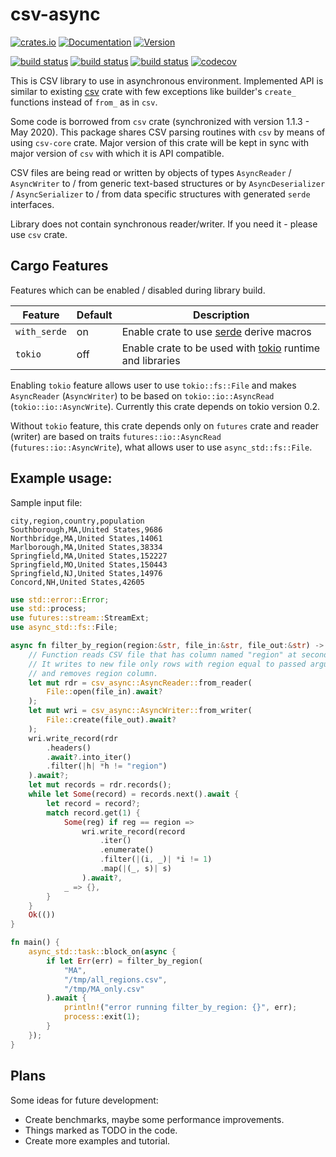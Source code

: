 # csv-async
[![crates.io](https://img.shields.io/crates/v/csv-async)](https://crates.io/crates/csv-async)
[![Documentation](https://docs.rs/csv-async/badge.svg)](https://docs.rs/csv-async)
[![Version](https://img.shields.io/badge/rustc-1.45+-ab6000.svg)](https://blog.rust-lang.org/2020/07/16/Rust-1.45.0.html)

[![build status](https://github.com/gwierzchowski/csv-async/workflows/Linux/badge.svg?branch=master&event=push)](https://github.com/gwierzchowski/csv-async/actions?query=workflow%3ALinux)
[![build status](https://github.com/gwierzchowski/csv-async/workflows/Windows/badge.svg?branch=master&event=push)](https://github.com/gwierzchowski/csv-async/actions?query=workflow%3AWindows)
[![build status](https://github.com/gwierzchowski/csv-async/workflows/MacOS/badge.svg?branch=master&event=push)](https://github.com/gwierzchowski/csv-async/actions?query=workflow%3AMacOS)
[![codecov](https://codecov.io/gh/gwierzchowski/csv-async/branch/master/graph/badge.svg)](https://codecov.io/gh/gwierzchowski/csv-async)

This is CSV library to use in asynchronous environment.
Implemented API is similar to existing [csv](https://github.com/BurntSushi/rust-csv) crate with few exceptions like builder's `create_` functions instead of `from_` as in `csv`.

Some code is borrowed from `csv` crate (synchronized with version 1.1.3 - May 2020).
This package shares CSV parsing routines with `csv` by means of using `csv-core` crate.
Major version of this crate will be kept in sync with major version of `csv` with which it is API compatible.

CSV files are being read or written by objects of types `AsyncReader` / `AsyncWriter` to / from generic 
text-based structures or by `AsyncDeserializer` / `AsyncSerializer` to / from data specific structures with generated `serde` interfaces.

Library does not contain synchronous reader/writer. If you need it - please use `csv` crate.

## Cargo Features
Features which can be enabled / disabled during library build.

| Feature      | Default | Description |
|--------------|---------|-------------|
| `with_serde` | on      | Enable crate to use [serde](https://serde.rs) derive macros |
| `tokio`      | off     | Enable crate to be used with [tokio](https://tokio.rs) runtime and libraries |

Enabling `tokio` feature allows user to use `tokio::fs::File` and makes `AsyncReader` (`AsyncWriter`) 
to be based on `tokio::io::AsyncRead` (`tokio::io::AsyncWrite`). Currently this crate depends on tokio version 0.2.

Without `tokio` feature, this crate depends only on `futures` crate and reader (writer) are based on traits `futures::io::AsyncRead` (`futures::io::AsyncWrite`), what allows user to use `async_std::fs::File`.

## Example usage:  
Sample input file:
```csv
city,region,country,population
Southborough,MA,United States,9686
Northbridge,MA,United States,14061
Marlborough,MA,United States,38334
Springfield,MA,United States,152227
Springfield,MO,United States,150443
Springfield,NJ,United States,14976
Concord,NH,United States,42605
```

```rust
use std::error::Error;
use std::process;
use futures::stream::StreamExt;
use async_std::fs::File;

async fn filter_by_region(region:&str, file_in:&str, file_out:&str) -> Result<(), Box<dyn Error>> {
    // Function reads CSV file that has column named "region" at second position (index = 1).
    // It writes to new file only rows with region equal to passed argument
    // and removes region column.
    let mut rdr = csv_async::AsyncReader::from_reader(
        File::open(file_in).await?
    );
    let mut wri = csv_async::AsyncWriter::from_writer(
        File::create(file_out).await?
    );
    wri.write_record(rdr
        .headers()
        .await?.into_iter()
        .filter(|h| *h != "region")
    ).await?;
    let mut records = rdr.records();
    while let Some(record) = records.next().await {
        let record = record?;
        match record.get(1) {
            Some(reg) if reg == region => 
                wri.write_record(record
                    .iter()
                    .enumerate()
                    .filter(|(i, _)| *i != 1)
                    .map(|(_, s)| s)
                ).await?,
            _ => {},
        }
    }
    Ok(())
}

fn main() {
    async_std::task::block_on(async {
        if let Err(err) = filter_by_region(
            "MA",
            "/tmp/all_regions.csv",
            "/tmp/MA_only.csv"
        ).await {
            println!("error running filter_by_region: {}", err);
            process::exit(1);
        }
    });
}
```
## Plans
Some ideas for future development:

- Create benchmarks, maybe some performance improvements.
- Things marked as TODO in the code.
- Create more examples and tutorial.
